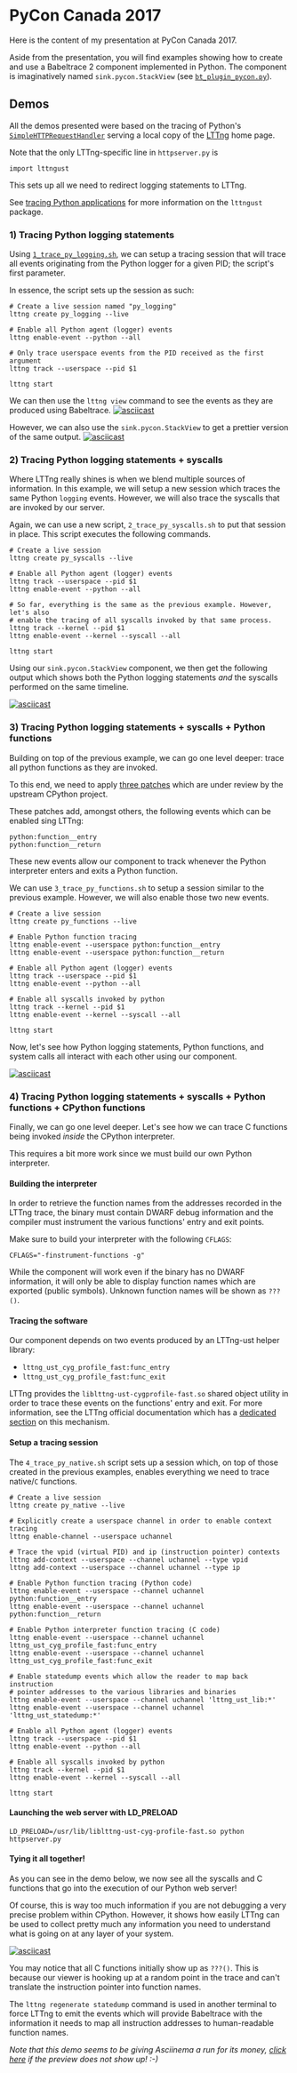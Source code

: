 # PyCon Canada 2017

Here is the content of my presentation at PyCon Canada 2017.

Aside from the presentation, you will find examples showing
how to create and use a Babeltrace 2 component implemented in Python. The
component is imaginatively named `sink.pycon.StackView` (see
[`bt_plugin_pycon.py`](https://github.com/jgalar/PyConCanada2017/blob/master/bt_plugin_pycon.py)).

## Demos

All the demos presented were based on the tracing of Python's [`SimpleHTTPRequestHandler`](https://docs.python.org/3.6/library/http.server.html?highlight=http#http.server.SimpleHTTPRequestHandler)
serving a local copy of the [LTTng](https://lttng.org) home page.

Note that the only LTTng-specific line in `httpserver.py` is

```import lttngust```

This sets up all we need to redirect logging statements to LTTng.

See [tracing Python applications](https://lttng.org/docs/v2.10/#doc-python-application)
for more information on the `lttngust` package.

### 1) Tracing Python logging statements

Using [`1_trace_py_logging.sh`](https://raw.githubusercontent.com/jgalar/PyConCanada2017/master/1_trace_py_logging.sh),
we can setup a tracing session that will trace all events originating from
the Python logger for a given PID; the script's first parameter.

In essence, the script sets up the session as such:
```
# Create a live session named "py_logging"
lttng create py_logging --live

# Enable all Python agent (logger) events
lttng enable-event --python --all

# Only trace userspace events from the PID received as the first argument
lttng track --userspace --pid $1

lttng start
```

We can then use the `lttng view` command to see the events as they are produced
using Babeltrace.
[![asciicast](https://asciinema.org/a/nR0CX0ZqqC2ueLVV909lUTLtj.png)](https://asciinema.org/a/nR0CX0ZqqC2ueLVV909lUTLtj)

However, we can also use the `sink.pycon.StackView` to get a prettier version
of the same output.
[![asciicast](https://asciinema.org/a/6nQI8Qs6KJDNAzwlsPjIF6rel.png)](https://asciinema.org/a/6nQI8Qs6KJDNAzwlsPjIF6rel)


### 2) Tracing Python logging statements + syscalls

Where LTTng really shines is when we blend multiple sources of information. In
this example, we will setup a new session which traces the same Python `logging`
events. However, we will also trace the syscalls that are invoked by our
server.

Again, we can use a new script, `2_trace_py_syscalls.sh` to put that session in
place. This script executes the following commands.

```
# Create a live session
lttng create py_syscalls --live

# Enable all Python agent (logger) events
lttng track --userspace --pid $1
lttng enable-event --python --all

# So far, everything is the same as the previous example. However, let's also
# enable the tracing of all syscalls invoked by that same process.
lttng track --kernel --pid $1
lttng enable-event --kernel --syscall --all

lttng start
```

Using our `sink.pycon.StackView` component, we then get the following output
which shows both the Python logging statements _and_ the syscalls performed on
the same timeline.

[![asciicast](https://asciinema.org/a/zssVwVix7FBzZ3o0Mfwe196SM.png)](https://asciinema.org/a/zssVwVix7FBzZ3o0Mfwe196SM)


### 3) Tracing Python logging statements + syscalls + Python functions

Building on top of the previous example, we can go one level deeper: trace
all python functions as they are invoked.

To this end, we need to apply [three patches](https://bugs.python.org/issue28909)
which are under review by the upstream CPython project.

These patches add, amongst others, the following events which can be enabled
 sing LTTng:

```
python:function__entry
python:function__return
```

These new events allow our component to track whenever the Python interpreter
enters and exits a Python function.

We can use `3_trace_py_functions.sh` to setup a session similar to the previous
example. However, we will also enable those two new events.

```
# Create a live session
lttng create py_functions --live

# Enable Python function tracing
lttng enable-event --userspace python:function__entry
lttng enable-event --userspace python:function__return

# Enable all Python agent (logger) events
lttng track --userspace --pid $1
lttng enable-event --python --all

# Enable all syscalls invoked by python
lttng track --kernel --pid $1
lttng enable-event --kernel --syscall --all

lttng start
```

Now, let's see how Python logging statements, Python functions, and system calls
all interact with each other using our component.

[![asciicast](https://asciinema.org/a/v20Hxnoh3lpzzz3FPmF86fNDS.png)](https://asciinema.org/a/v20Hxnoh3lpzzz3FPmF86fNDS)


### 4) Tracing Python logging statements + syscalls + Python functions + CPython functions

Finally, we can go one level deeper. Let's see how we can trace C
functions being invoked _inside_ the CPython interpreter.

This requires a bit more work since we must build our own Python interpreter.

#### Building the interpreter

In order to retrieve the function names from the addresses recorded in the
LTTng trace, the binary must contain DWARF debug information and the
compiler must instrument the various functions' entry and exit points.

Make sure to build your interpreter with the following `CFLAGS`:

`CFLAGS="-finstrument-functions -g"`

While the component will work even if the binary has no DWARF information, it
will only be able to display function names which are exported (public symbols).
Unknown function names will be shown as `???()`.

#### Tracing the software

Our component depends on two events produced by an LTTng-ust helper library:
* `lttng_ust_cyg_profile_fast:func_entry`
* `lttng_ust_cyg_profile_fast:func_exit`

LTTng provides the `liblttng-ust-cygprofile-fast.so` shared object utility
in order to trace these events on the functions' entry and exit.
For more information, see the LTTng official documentation which has a
[dedicated section](https://lttng.org/docs/v2.10/#doc-liblttng-ust-cyg-profile)
on this mechanism.

#### Setup a tracing session

The `4_trace_py_native.sh` script sets up a session which, on top of those
created in the previous examples, enables everything we need to trace
native/`C` functions.

```
# Create a live session
lttng create py_native --live

# Explicitly create a userspace channel in order to enable context tracing
lttng enable-channel --userspace uchannel

# Trace the vpid (virtual PID) and ip (instruction pointer) contexts
lttng add-context --userspace --channel uchannel --type vpid
lttng add-context --userspace --channel uchannel --type ip

# Enable Python function tracing (Python code)
lttng enable-event --userspace --channel uchannel python:function__entry
lttng enable-event --userspace --channel uchannel python:function__return

# Enable Python interpreter function tracing (C code)
lttng enable-event --userspace --channel uchannel lttng_ust_cyg_profile_fast:func_entry
lttng enable-event --userspace --channel uchannel lttng_ust_cyg_profile_fast:func_exit

# Enable statedump events which allow the reader to map back instruction
# pointer addresses to the various libraries and binaries
lttng enable-event --userspace --channel uchannel 'lttng_ust_lib:*'
lttng enable-event --userspace --channel uchannel 'lttng_ust_statedump:*'

# Enable all Python agent (logger) events
lttng track --userspace --pid $1
lttng enable-event --python --all

# Enable all syscalls invoked by python
lttng track --kernel --pid $1
lttng enable-event --kernel --syscall --all

lttng start
```

#### Launching the web server with LD_PRELOAD

```
LD_PRELOAD=/usr/lib/liblttng-ust-cyg-profile-fast.so python httpserver.py
```

#### Tying it all together!

As you can see in the demo below, we now see all the syscalls and C functions
that go into the execution of our Python web server!

Of course, this is way too much information if you are not debugging a very
precise problem within CPython. However, it shows how easily LTTng can be used
to collect pretty much any information you need to understand what is going on
at any layer of your system.

[![asciicast](https://asciinema.org/a/zhmsHbufyn1HiWXWhlB1HGL3U.png)](https://asciinema.org/a/zhmsHbufyn1HiWXWhlB1HGL3U)

You may notice that all C functions initially show up as `???()`. This is
because our viewer is hooking up at a random point in the trace and can't
translate the instruction pointer into function names.

The `lttng regenerate statedump` command is used in another terminal to force
LTTng to emit the events which will provide Babeltrace with the information
it needs to map all instruction addresses to human-readable function names.

_Note that this demo seems to be giving Asciinema a run for its money, [click here](https://asciinema.org/a/zhmsHbufyn1HiWXWhlB1HGL3U) if the preview does
not show up! :-)_
